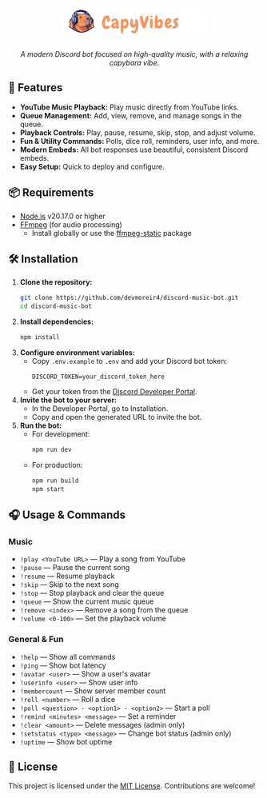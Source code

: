 <h1 align="center">
    <a href="https://github.com/devmoreir4/discord-music-bot/#gh-light-mode-only">
      <img src="./.github/capyvibes_gh_logo.svg" alt="CapyVibes Logo" width="300">
    </a>
</h1>

<p align="center">
  <i align="center">A modern Discord bot focused on high-quality music, with a relaxing capybara vibe.</i>
</p>


## 🚀 Features

- **YouTube Music Playback:** Play music directly from YouTube links.
- **Queue Management:** Add, view, remove, and manage songs in the queue.
- **Playback Controls:** Play, pause, resume, skip, stop, and adjust volume.
- **Fun & Utility Commands:** Polls, dice roll, reminders, user info, and more.
- **Modern Embeds:** All bot responses use beautiful, consistent Discord embeds.
- **Easy Setup:** Quick to deploy and configure.


## 📦 Requirements

- [Node.js](https://nodejs.org/) v20.17.0 or higher
- [FFmpeg](https://ffmpeg.org/) (for audio processing)
  - Install globally or use the [ffmpeg-static](https://www.npmjs.com/package/ffmpeg-static) package


## 🛠️ Installation

1.  **Clone the repository:**
    ```bash
    git clone https://github.com/devmoreir4/discord-music-bot.git
    cd discord-music-bot
    ```
2.  **Install dependencies:**
    ```bash
    npm install
    ```
3.  **Configure environment variables:**
    -   Copy `.env.example` to `.env` and add your Discord bot token:
        ```env
        DISCORD_TOKEN=your_discord_token_here
        ```
    -   Get your token from the [Discord Developer Portal](https://discord.com/developers/applications).
4.  **Invite the bot to your server:**
    -   In the Developer Portal, go to Installation.
    -   Copy and open the generated URL to invite the bot.
5.  **Run the bot:**
    -   For development:
        ```bash
        npm run dev
        ```
    -   For production:
        ```bash
        npm run build
        npm start
        ```


## 🎧 Usage & Commands

### Music

-   `!play <YouTube URL>` — Play a song from YouTube
-   `!pause` — Pause the current song
-   `!resume` — Resume playback
-   `!skip` — Skip to the next song
-   `!stop` — Stop playback and clear the queue
-   `!queue` — Show the current music queue
-   `!remove <index>` — Remove a song from the queue
-   `!volume <0-100>` — Set the playback volume

### General & Fun

-   `!help` — Show all commands
-   `!ping` — Show bot latency
-   `!avatar <user>` — Show a user's avatar
-   `!userinfo <user>` — Show user info
-   `!membercount` — Show server member count
-   `!roll <number>` — Roll a dice
-   `!poll <question> - <option1> - <option2>` — Start a poll
-   `!remind <minutes> <message>` — Set a reminder
-   `!clear <amount>` — Delete messages (admin only)
-   `!setstatus <type> <message>` — Change bot status (admin only)
-   `!uptime` — Show bot uptime


## 📄 License

This project is licensed under the [MIT License](LICENSE). Contributions are welcome!
